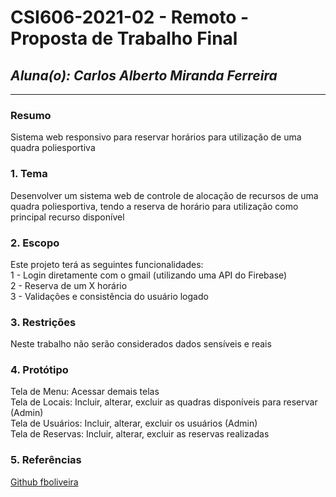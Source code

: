 # **CSI606-2021-02 - Remoto - Proposta de Trabalho Final**

## *Aluna(o): Carlos Alberto Miranda Ferreira*

--------------

<!-- Descrever um resumo sobre o trabalho. -->

### Resumo

  Sistema web responsivo para reservar horários para utilização de uma quadra poliesportiva

<!-- Apresentar o tema. -->
### 1. Tema

Desenvolver um sistema web de controle de alocação de recursos de uma quadra poliesportiva, tendo a reserva de horário para utilização como principal recurso disponível 

<!-- Descrever e limitar o escopo da aplicação. -->
### 2. Escopo

  Este projeto terá as seguintes funcionalidades: <br /> 
  1 - Login diretamente com o gmail (utilizando uma API do Firebase) <br /> 
  2 - Reserva de um X horário <br /> 
  3 - Validações e consistência do usuário logado 

<!-- Apresentar restrições de funcionalidades e de escopo. -->
### 3. Restrições

  Neste trabalho não serão considerados dados sensíveis e reais

<!-- Construir alguns protótipos para a aplicação, disponibilizá-los no Github e descrever o que foi considerado. //-->
### 4. Protótipo

 Tela de Menu: Acessar demais telas <br /> 
 Tela de Locais: Incluir, alterar, excluir as quadras disponíveis para reservar (Admin) <br /> 
 Tela de Usuários: Incluir, alterar, excluir os usuários (Admin) <br /> 
 Tela de Reservas: Incluir, alterar, excluir as reservas realizadas  <br /> 

### 5. Referências

<a href="https://github.com/fboliveira/CSI477-Sistemas-Web">Github fboliveira</a>
